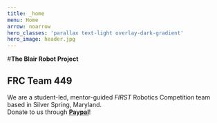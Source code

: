 ```yaml
---
title: _home
menu: Home
arrow: noarrow
hero_classes: 'parallax text-light overlay-dark-gradient'
hero_image: header.jpg
---
```


#**The Blair Robot Project**
## FRC Team 449

We are a student-led, mentor-guided _FIRST_ Robotics Competition team based in Silver Spring, Maryland.  
Donate to us through **[Paypal](http://www.mbhsmagnet.org/robotics)**!
